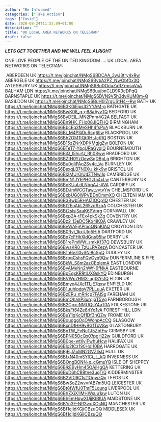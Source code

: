 ```yaml
---
author: "Be Informed"
categories: ["Take Action"]
tags: ["Covid"]
date: 2020-08-24T11:55:09+01:00
description: ""
title: "UK LOCAL AREA NETWORKS ON TELEGRAM"
draft: false
---
```


***LETS GET TOGETHER AND WE WILL FEEL ALRIGHT*** 

ONE LOVE PEOPLE OF THE UNITED KINGDOM .... UK LOCAL AREA NETWORKS ON TELEGRAM:          

​                                             ABERDEEN UK  https://t.me/joinchat/NMgS6BDCAA_3wJ3try4xRw
ABERGELE UK  https://t.me/joinchat/NMgS6BvbA2PZ_NwObf0x3Q
AYLESBURY UK  https://t.me/joinchat/NMgS6BuDOduZaRZrmsoVoA
BALHAM LDN  https://t.me/joinchat/NMgS6BuujbnCLD9R3cDPqQ
BARNSTAPLE UK  https://t.me/joinchat/NMgS6BVN9V5h3dvKUM0m-Q
BASILDON UK  https://t.me/joinchat/NMgS6BuH0IZrgUStH4--Rw
BATH UK  https://t.me/joinchat/NMgS6B3K0iEips32YYAM-g
BATHGATE UK  https://t.me/joinchat/NMgS6BwK08_g-g88aAyvTQ
BEDFORD UK  https://t.me/joinchat/NMgS6ByDElL_MN2Pnm4G2A
BELFAST UK  https://t.me/joinchat/NMgS6Bn9HK_FHo08JlQFHQ
BIRMINGHAM  https://t.me/joinchat/NMgS6BbcEq3MeSHh4fsPxA
BLACKBURN UK  https://t.me/joinchat/NMgS6Bi_M4PSiDuRcq6lIw
BLACKPOOL UK  https://t.me/joinchat/NMgS6Bh2OMTtQt0HtJctRQ
BOSTON UK  https://t.me/joinchat/NMgS6B15zZNrXDPKMgjgZw
BOLTON UK  https://t.me/joinchat/NMgS6BTeT7-YbqURaGyqIQ
BOURNEMOUTH  https://t.me/joinchat/NMgS6BiQ_l5hurU_Rh08ww
BRADFORD UK  https://t.me/joinchat/NMgS6BZtH0YzOewSqDBpLg
BRIGHTON UK  https://t.me/joinchat/NMgS6Bu0gliPAq2Sv4c_Va
BURNLEY UK  https://t.me/joinchat/NMgS6BsxqLB7N9Xu_kkk9w
BRISTOL UK  https://t.me/joinchat/NMgS6Bl2MUrOlUdZTNwIIg
CAMBRIDGE UK  https://t.me/joinchat/NMgS6BmN1JYEPHGzfa4xLw
CANTERBURY UK  https://t.me/joinchat/NMgS6BoKUuLdLNbqAJ-4VA
CARDIFF UK  https://t.me/joinchat/NMgS6BDJmWCGTaw_vvtvYw
CHELMSFORD UK  https://t.me/joinchat/NMgS6BxbUG0WPVBDnDmmXQ
CHELTENHAM UK  https://t.me/joinchat/NMgS6B3Bwb5RHAIZIQQp1Q
CHESTER UK  https://t.me/joinchat/NMgS6Bt2EoAbL265zd6zqA
COLCHESTER UK  https://t.me/joinchat/NMgS6Bt2slsiSauK6PVprg
CORNWALL UK  https://t.me/joinchat/NMgS6Bxp2A-tFEx4pkSkZg
COVENTRY UK  https://t.me/joinchat/NMgS6Bz2_13eDC5Ko4iKQA
CRAWLEY UK  https://t.me/joinchat/NMgS6BvWAEjAPmoQNpKlAQ
CROYDON LDN  https://t.me/joinchat/NMgS6B0Rvj_1kxiUIg5HjA
DARTFORD UK  https://t.me/joinchat/NMgS6Bq7cFHhXIdGns95lw
DERBY UK  https://t.me/joinchat/NMgS6B1rePmWW_smkKf37Q
DEWSBURY UK  https://t.me/joinchat/NMgS6BwsKR0_TzULPAZezA
DONCASTER UK  https://t.me/joinchat/NMgS6B1h6vzl0vSNi8cSpQ
DUDLEY UK  https://t.me/joinchat/NMgS6BrbqCshsFQyCyq9Qw
DUNFERMLINE & FIFE  https://t.me/joinchat/NMgS6BkW_S8m2azCEqlemA              EAST LONDON   https://t.me/joinchat/NMgS6BvAMeNn2hWf-6fNkA
EASTBOURNE  https://t.me/joinchat/NMgS6BpEgxKRRtlUXGskYQ
EDINBURGH  https://t.me/joinchat/NMgS6BVWp7HMX-agt3YsfQ
ELGIN UK  https://t.me/joinchat/NMgS6Bmyx4JXc1TLjE7qxw
ENFIELD UK  https://t.me/joinchat/NMgS6B1uuhlpdpV7PLLuuA
EXETER UK  https://t.me/joinchat/NMgS6BzERu_mR4cp7FAlSg
FAREHAM UK  https://t.me/joinchat/NMgS6BmOhaVP3urqjqT5Vg
FARNBOROUGH  https://t.me/joinchat/NMgS6B2CpxcNMUQsY4aT0A
FOLKESTONE UK  https://t.me/joinchat/NMgS6BksFt64Ze8riYd1vA
FOREST HILL LDN  https://t.me/joinchat/NMgS6BuY1gKcQf1Df3nQZw
FROME UK  https://t.me/joinchat/NMgS6BoudggOqOWonpAcCQ
GLASGOW  https://t.me/joinchat/NMgS6BxnDtHH9vBGfTxV8w
GLASTONBURY  https://t.me/joinchat/NMgS6BgTW_FvNcTJ5ZbtFw
GRIMSBY UK  https://t.me/joinchat/NMgS6BPN05OcQx07pgH22w
GUILDFORD UK  https://t.me/joinchat/NMgS6B0pe-wtKyIFwhuHcw
HALIFAX UK  https://t.me/joinchat/NMgS6Blc2ICz190Hdl10BA
HARROGATE UK  https://t.me/joinchat/NMgS6BjEjJZoMN2GVZllsQ
HULL UK                  https://t.me/joinchat/NMgS6BfxN40mSYlCt_L_kQ
INVERNESS UK  https://t.me/joinchat/NMgS6BOngBONN-q_cGmuYQ
ISLE OF SHEPPEY  https://t.me/joinchat/NMgS6BlkE9yHm45OAjHgQA
KETTERING UK  https://t.me/joinchat/NMgS6BuD6hCBBtne3ugTiQ
KIDDERMINSTER  https://t.me/joinchat/NMgS6B2VDI9C1sf1OqwzQg
LEEDS UK  https://t.me/joinchat/NMgS6BwSoZ2wvvfAB7m5UQ
LEICESTER UK  https://t.me/joinchat/NMgS6Bt8fWfU0TmF5Loung
LIVERPOOL UK  https://t.me/joinchat/NMgS6BhZXiX1lMHWsuu1aw
LUTON UK  https://t.me/joinchat/NMgS6BhEmHqwXUjjKIBlUA
MAIDSTONE UK  https://t.me/joinchat/NMgS6BYc3E-NR3vxiXOsNQ
MANCHESTER UK  https://t.me/joinchat/NMgS6Bf1cjIdKGjiOBzuQQ
MIDDLESEX UK  https://t.me/joinchat/NMgS6Bf1cjIdKGjiOBzuQQ